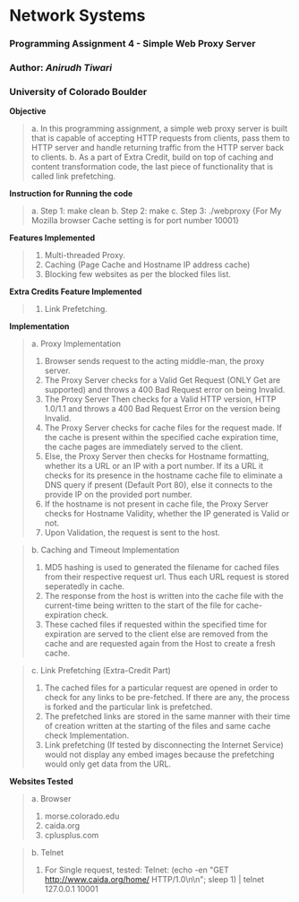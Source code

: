 # Network Systems
### Programming Assignment 4 - Simple Web Proxy Server
### Author: *Anirudh Tiwari*
### University of Colorado Boulder  

**Objective**
>a. In this programming assignment, a simple web proxy server is built that is capable of accepting HTTP requests from clients, pass them to HTTP server and handle returning traffic from the HTTP server back to clients.
>b. As a part of Extra Credit, build on top of caching and content transformation code, the last piece of functionality that is called link prefetching.

**Instruction for Running the code**
>a. Step 1: make clean
>b. Step 2: make
>c. Step 3: ./webproxy <port number> <Cache Expiration time> {For My Mozilla browser Cache setting is for port number 10001}

**Features Implemented**
>1. Multi-threaded Proxy.
>2. Caching (Page Cache and Hostname IP address cache)
>3. Blocking few websites as per the blocked files list.

**Extra Credits Feature Implemented**
>1. Link Prefetching.

**Implementation**
>a. Proxy Implementation
>1. Browser sends request to the acting middle-man, the proxy server.
>2. The Proxy Server checks for a Valid Get Request (ONLY Get are supported) and throws a 400 Bad Request error on being Invalid.
>3. The Proxy Server Then checks for a Valid HTTP version, HTTP 1.0/1.1 and throws a 400 Bad Request Error on the version being Invalid.
>4. The Proxy Server checks for cache files for the request made. If the cache is present within the specified cache expiration time, the cache pages are immediately served to the client.
>5. Else, the Proxy Server then checks for Hostname formatting, whether its a URL or an IP with a port number. If its a URL it checks for its presence in the hostname cache file to eliminate a DNS query if present (Default Port 80), else it connects to the provide IP on the provided port number.
>6. If the hostname is not present in cache file, the Proxy Server checks for Hostname Validity, whether the IP generated is Valid or not.
>7. Upon Validation, the request is sent to the host.

>b. Caching and Timeout Implementation
>1. MD5 hashing is used to generated the filename for cached files from their respective request url. Thus each URL request is stored seperatedly in cache.
>2. The response from the host is written into the cache file with the current-time being written to the start of the file for cache-expiration check.
>3. These cached files if requested within the specified time for expiration are served to the client else are removed from the cache and are requested again from the Host to create a fresh cache.

>c. Link Prefetching (Extra-Credit Part)
>1. The cached files for a particular request are opened in order to check for any links to be pre-fetched. If there are any, the process is forked and the particular link is prefetched.
>2. The prefetched links are stored in the same manner with their time of creation written at the starting of the files and same cache check Implementation.
>3. Link prefetching (If tested by disconnecting the Internet Service) would not display any embed images because the prefetching would only get data from the URL.

**Websites Tested**
>a. Browser
>1. morse.colorado.edu
>2. caida.org
>3. cplusplus.com

>b. Telnet
>1. For Single request, tested: Telnet: (echo -en "GET http://www.caida.org/home/ HTTP/1.0\n\n"; sleep 1) | telnet 127.0.0.1 10001
